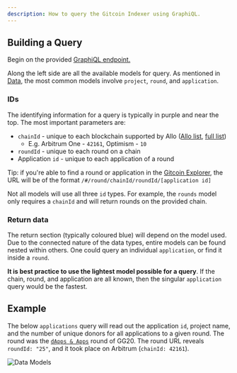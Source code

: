 ```yaml
---
description: How to query the Gitcoin Indexer using GraphiQL.
---
```


## Building a Query

Begin on the provided [GraphiQL endpoint.](https://grants-stack-indexer-v2.gitcoin.co/graphiql)

Along the left side are all the available models for query. As mentioned in
[Data](/indexer/data), the most common models involve `project`, `round`,
and `application`.

### IDs
The identifying information for a query is typically in purple and near the
top. The most important parameters are:
* `chainId` - unique to each blockchain supported by Allo ([Allo list](https://github.com/gitcoinco/gitcoin-chain-data/tree/main/src/data/chains),
  [full list](https://chainlist.org/))
  * E.g. Arbitrum One - `42161`, Optimism - `10`
* `roundId` - unique to each round on a chain
* Application `id` - unique to each application of a round

Tip: if you're able to find a round or application in the
[Gitcoin Explorer](https://explorer.gitcoin.co/#/),
the URL will be of the format `/#/round/chainId/roundId/[application id]`

Not all models will use all three `id` types. For example, the 
`rounds` model only requires a `chainId` and will return rounds on the
provided chain.

### Return data
The return section (typically coloured blue) will depend on the model
used. Due to the connected nature of the data types, entire models can
be found nested within others. One could query an individual 
`application`, or find it inside a `round`.

**It is best practice to use the lightest model possible for a 
query**. If the chain, round, and application are all known, then the singular
`application` query would be the fastest.

## Example

The below `applications` query will read out the application `id`, 
project name, and the number of unique donors for all applications
to a given round. The round was the 
[`dApps & Apps`](https://explorer.gitcoin.co/#/round/42161/25) round
of GG20. The round URL reveals `roundId: "25"`, and it took place on
Arbitrum (`chainId: 42161`).



![Data Models](https://i.imgur.com/AJ2Vd7W.png)


